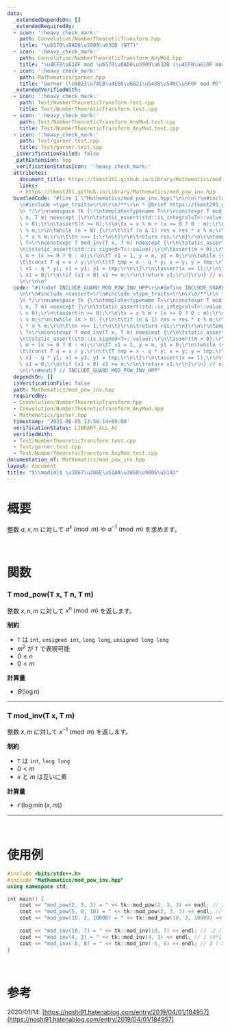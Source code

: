 ```yaml
---
data:
  _extendedDependsOn: []
  _extendedRequiredBy:
  - icon: ':heavy_check_mark:'
    path: Convolution/NumberTheoreticTransform.hpp
    title: "\u6570\u8AD6\u5909\u63DB (NTT)"
  - icon: ':heavy_check_mark:'
    path: Convolution/NumberTheoreticTransform_AnyMod.hpp
    title: "\u4EFB\u610F mod \u6570\u8AD6\u5909\u63DB (\u4EFB\u610F mod NTT)"
  - icon: ':heavy_check_mark:'
    path: Mathematics/garner.hpp
    title: "Garner (\u9023\u7ACB\u4E00\u6B21\u5408\u540C\u5F0F mod M)"
  _extendedVerifiedWith:
  - icon: ':heavy_check_mark:'
    path: Test/NumberTheoreticTransform.test.cpp
    title: Test/NumberTheoreticTransform.test.cpp
  - icon: ':heavy_check_mark:'
    path: Test/NumberTheoreticTransform_AnyMod.test.cpp
    title: Test/NumberTheoreticTransform_AnyMod.test.cpp
  - icon: ':heavy_check_mark:'
    path: Test/garner.test.cpp
    title: Test/garner.test.cpp
  _isVerificationFailed: false
  _pathExtension: hpp
  _verificationStatusIcon: ':heavy_check_mark:'
  attributes:
    document_title: https://tkmst201.github.io/Library/Mathematics/mod_pow_inv.hpp
    links:
    - https://tkmst201.github.io/Library/Mathematics/mod_pow_inv.hpp
  bundledCode: "#line 1 \"Mathematics/mod_pow_inv.hpp\"\n\n\n\r\n#include <cassert>\r\
    \n#include <type_traits>\r\n\r\n/**\r\n * @brief https://tkmst201.github.io/Library/Mathematics/mod_pow_inv.hpp\r\
    \n */\r\nnamespace tk {\r\ntemplate<typename T>\r\nconstexpr T mod_pow(T x, T\
    \ n, T m) noexcept {\r\n\tstatic_assert(std::is_integral<T>::value);\r\n\tassert(m\
    \ > 0);\r\n\tassert(n >= 0);\r\n\tx = x % m + (x >= 0 ? 0 : m);\r\n\tT res = 1\
    \ % m;\r\n\twhile (n > 0) {\r\n\t\tif (n & 1) res = res * x % m;\r\n\t\tx = x\
    \ * x % m;\r\n\t\tn >>= 1;\r\n\t}\r\n\treturn res;\r\n}\r\n\r\ntemplate<typename\
    \ T>\r\nconstexpr T mod_inv(T x, T m) noexcept {\r\n\tstatic_assert(std::is_integral<T>::value);\r\
    \n\tstatic_assert(std::is_signed<T>::value);\r\n\tassert(m > 0);\r\n\tx = x %\
    \ m + (x >= 0 ? 0 : m);\r\n\tT x1 = 1, y = m, y1 = 0;\r\n\twhile (y > 0) {\r\n\
    \t\tconst T q = x / y;\r\n\t\tT tmp = x - q * y; x = y; y = tmp;\r\n\t\ttmp =\
    \ x1 - q * y1; x1 = y1; y1 = tmp;\r\n\t}\r\n\tassert(x == 1);\r\n\tif (x1 == m)\
    \ x1 = 0;\r\n\tif (x1 < 0) x1 += m;\r\n\treturn x1;\r\n}\r\n} // namespace tk\r\
    \n\r\n\n"
  code: "#ifndef INCLUDE_GUARD_MOD_POW_INV_HPP\r\n#define INCLUDE_GUARD_MOD_POW_INV_HPP\r\
    \n\r\n#include <cassert>\r\n#include <type_traits>\r\n\r\n/**\r\n * @brief https://tkmst201.github.io/Library/Mathematics/mod_pow_inv.hpp\r\
    \n */\r\nnamespace tk {\r\ntemplate<typename T>\r\nconstexpr T mod_pow(T x, T\
    \ n, T m) noexcept {\r\n\tstatic_assert(std::is_integral<T>::value);\r\n\tassert(m\
    \ > 0);\r\n\tassert(n >= 0);\r\n\tx = x % m + (x >= 0 ? 0 : m);\r\n\tT res = 1\
    \ % m;\r\n\twhile (n > 0) {\r\n\t\tif (n & 1) res = res * x % m;\r\n\t\tx = x\
    \ * x % m;\r\n\t\tn >>= 1;\r\n\t}\r\n\treturn res;\r\n}\r\n\r\ntemplate<typename\
    \ T>\r\nconstexpr T mod_inv(T x, T m) noexcept {\r\n\tstatic_assert(std::is_integral<T>::value);\r\
    \n\tstatic_assert(std::is_signed<T>::value);\r\n\tassert(m > 0);\r\n\tx = x %\
    \ m + (x >= 0 ? 0 : m);\r\n\tT x1 = 1, y = m, y1 = 0;\r\n\twhile (y > 0) {\r\n\
    \t\tconst T q = x / y;\r\n\t\tT tmp = x - q * y; x = y; y = tmp;\r\n\t\ttmp =\
    \ x1 - q * y1; x1 = y1; y1 = tmp;\r\n\t}\r\n\tassert(x == 1);\r\n\tif (x1 == m)\
    \ x1 = 0;\r\n\tif (x1 < 0) x1 += m;\r\n\treturn x1;\r\n}\r\n} // namespace tk\r\
    \n\r\n#endif // INCLUDE_GUARD_MOD_POW_INV_HPP"
  dependsOn: []
  isVerificationFile: false
  path: Mathematics/mod_pow_inv.hpp
  requiredBy:
  - Convolution/NumberTheoreticTransform.hpp
  - Convolution/NumberTheoreticTransform_AnyMod.hpp
  - Mathematics/garner.hpp
  timestamp: '2021-06-05 13:56:14+09:00'
  verificationStatus: LIBRARY_ALL_AC
  verifiedWith:
  - Test/NumberTheoreticTransform.test.cpp
  - Test/garner.test.cpp
  - Test/NumberTheoreticTransform_AnyMod.test.cpp
documentation_of: Mathematics/mod_pow_inv.hpp
layout: document
title: "$\\mod{m}$ \u3067\u306E\u51AA\u3068\u9006\u5143"
---
```


# 概要

整数 $a, x, m$ に対して $a^x \pmod{m}$ や $a^{-1} \pmod{m}$ を求めます。  

<br>

# 関数

### T mod_pow(T x, T n, T m)

整数 $x, n, m$ に対して $x^n \pmod{m}$ を返します。  

**制約**

- `T` は `int`, `unsigned int`, `long long`, `unsigned long long`
- $m^2$ が `T` で表現可能
- $0 \leq n$
- $0 < m$

**計算量**

- $\Theta(\log{n})$

---

### T mod_inv(T x, T m)

整数 $x, m$ に対して $x^{-1} \pmod{m}$ を返します。  

**制約**

- `T` は `int`, `long long`
- $0 < m$
- $x$ と $m$ は互いに素

**計算量**

- $\mathcal{O}(\log{\min(x, m)})$

---

<br>

# 使用例

```cpp
#include <bits/stdc++.h>
#include "Mathematics/mod_pow_inv.hpp"
using namespace std;

int main() {
	cout << "mod_pow(2, 3, 3) = " << tk::mod_pow(2, 3, 3) << endl; // 2 (2^3 = 8)
	cout << "mod_pow(5, 0, 10) = " << tk::mod_pow(2, 3, 3) << endl; // 1 (5^0 = 1)
	cout << "mod_pow(10, 2, 10000) = " << tk::mod_pow(10, 2, 10000) << endl; // 100 (10^2 = 100)
	
	cout << "mod_inv(10, 7) = " << tk::mod_inv(10, 7) << endl; // -2 (10*(-2) = -20 = 7*(-3) + 1)
	cout << "mod_inv(4, 3) = " << tk::mod_inv(4, 3) << endl; // 1 (4*1 = 3*1 + 1)
	cout << "mod_inv(-5, 8) = " << tk::mod_inv(-5, 8) << endl; // 3 (-5*3 = 8*(-2) + 1)
}
```

<br>

# 参考

2020/01/14: [https://noshi91.hatenablog.com/entry/2019/04/01/184957](https://noshi91.hatenablog.com/entry/2019/04/01/184957)  

<br>